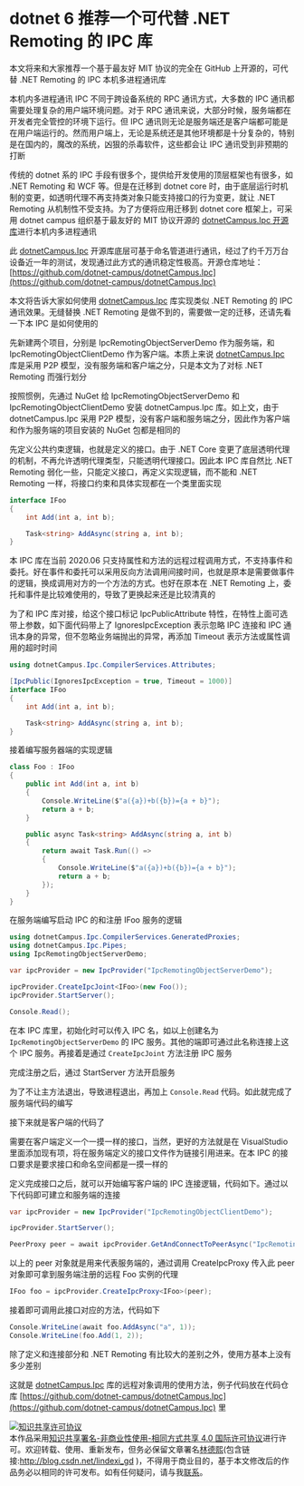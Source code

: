 # dotnet 6 推荐一个可代替 .NET Remoting 的 IPC 库

本文将来和大家推荐一个基于最友好 MIT 协议的完全在 GitHub 上开源的，可代替 .NET Remoting 的 IPC 本机多进程通讯库

<!--more-->
<!-- CreateTime:2022/6/20 8:03:37 -->

<!-- 发布 -->

本机内多进程通讯 IPC 不同于跨设备系统的 RPC 通讯方式，大多数的 IPC 通讯都需要处理复杂的用户端环境问题。对于 RPC 通讯来说，大部分时候，服务端都在开发者完全管控的环境下运行。但 IPC 通讯则无论是服务端还是客户端都可能是在用户端运行的。然而用户端上，无论是系统还是其他环境都是十分复杂的，特别是在国内的，魔改的系统，凶狠的杀毒软件，这些都会让 IPC 通讯受到非预期的打断

传统的 dotnet 系的 IPC 手段有很多个，提供给开发使用的顶层框架也有很多，如 .NET Remoting 和 WCF 等。但是在迁移到 dotnet core 时，由于底层运行时机制的变更，如透明代理不再支持类对象只能支持接口的行为变更，就让 .NET Remoting 从机制性不受支持。为了方便将应用迁移到 dotnet core 框架上，可采用 dotnet campus 组织基于最友好的 MIT 协议开源的 [dotnetCampus.Ipc 开源库](https://github.com/dotnet-campus/dotnetCampus.Ipc)进行本机内多进程通讯

此 [dotnetCampus.Ipc](https://github.com/dotnet-campus/dotnetCampus.Ipc) 开源库底层可基于命名管道进行通讯，经过了约千万万台设备近一年的测试，发现通过此方式的通讯稳定性极高。开源仓库地址：[https://github.com/dotnet-campus/dotnetCampus.Ipc](https://github.com/dotnet-campus/dotnetCampus.Ipc)

本文将告诉大家如何使用 [dotnetCampus.Ipc](https://github.com/dotnet-campus/dotnetCampus.Ipc) 库实现类似 .NET Remoting 的 IPC 通讯效果。无缝替换 .NET Remoting 是做不到的，需要做一定的迁移，还请先看一下本 IPC 是如何使用的

先新建两个项目，分别是 IpcRemotingObjectServerDemo 作为服务端，和 IpcRemotingObjectClientDemo 作为客户端。本质上来说 [dotnetCampus.Ipc](https://github.com/dotnet-campus/dotnetCampus.Ipc) 库是采用 P2P 模型，没有服务端和客户端之分，只是本文为了对标 .NET Remoting 而强行划分

按照惯例，先通过 NuGet 给 IpcRemotingObjectServerDemo 和 IpcRemotingObjectClientDemo 安装 dotnetCampus.Ipc 库。如上文，由于 dotnetCampus.Ipc 采用 P2P 模型，没有客户端和服务端之分，因此作为客户端和作为服务端的项目安装的 NuGet 包都是相同的

先定义公共约束逻辑，也就是定义的接口。由于 .NET Core 变更了底层透明代理的机制，不再允许透明代理类型，只能透明代理接口。因此本 IPC 库自然比 .NET Remoting 弱化一些，只能定义接口，再定义实现逻辑，而不能和 .NET Remoting 一样，将接口约束和具体实现都在一个类里面实现

```csharp
interface IFoo
{
    int Add(int a, int b);

    Task<string> AddAsync(string a, int b);
}
```

本 IPC 库在当前 2020.06 只支持属性和方法的远程过程调用方式，不支持事件和委托。好在事件和委托可以采用反向方法调用间接时间，也就是原本是需要做事件的逻辑，换成调用对方的一个方法的方式。也好在原本在 .NET Remoting 上，委托和事件是比较难使用的，导致了更换起来还是比较清真的

为了和 IPC 库对接，给这个接口标记 IpcPublicAttribute 特性，在特性上面可选带上参数，如下面代码带上了 IgnoresIpcException 表示忽略 IPC 连接和 IPC 通讯本身的异常，但不忽略业务端抛出的异常，再添加 Timeout 表示方法或属性调用的超时时间

```csharp
using dotnetCampus.Ipc.CompilerServices.Attributes;

[IpcPublic(IgnoresIpcException = true, Timeout = 1000)]
interface IFoo
{
    int Add(int a, int b);

    Task<string> AddAsync(string a, int b);
}
```

接着编写服务器端的实现逻辑

```csharp
class Foo : IFoo
{
    public int Add(int a, int b)
    {
        Console.WriteLine($"a({a})+b({b})={a + b}");
        return a + b;
    }

    public async Task<string> AddAsync(string a, int b)
    {
        return await Task.Run(() =>
        {
            Console.WriteLine($"a({a})+b({b})={a + b}");
            return a + b;
        });
    }
}
```

在服务端编写启动 IPC 的和注册 IFoo 服务的逻辑

```csharp
using dotnetCampus.Ipc.CompilerServices.GeneratedProxies;
using dotnetCampus.Ipc.Pipes;
using IpcRemotingObjectServerDemo;

var ipcProvider = new IpcProvider("IpcRemotingObjectServerDemo");

ipcProvider.CreateIpcJoint<IFoo>(new Foo());
ipcProvider.StartServer();

Console.Read();
```

在本 IPC 库里，初始化时可以传入 IPC 名，如以上创建名为 `IpcRemotingObjectServerDemo` 的 IPC 服务。其他的端即可通过此名称连接上这个 IPC 服务。再接着是通过 `CreateIpcJoint` 方法注册 IPC 服务

完成注册之后，通过 StartServer 方法开启服务

为了不让主方法退出，导致进程退出，再加上 `Console.Read` 代码。如此就完成了服务端代码的编写

接下来就是客户端的代码了

需要在客户端定义一个一摸一样的接口，当然，更好的方法就是在 VisualStudio 里面添加现有项，将在服务端定义的接口文件作为链接引用进来。在本 IPC 的接口要求是要求接口和命名空间都是一摸一样的

定义完成接口之后，就可以开始编写客户端的 IPC 连接逻辑，代码如下。通过以下代码即可建立和服务端的连接

```csharp
var ipcProvider = new IpcProvider("IpcRemotingObjectClientDemo");

ipcProvider.StartServer();

PeerProxy peer = await ipcProvider.GetAndConnectToPeerAsync("IpcRemotingObjectServerDemo");
```

以上的 peer 对象就是用来代表服务端的，通过调用 CreateIpcProxy 传入此 peer 对象即可拿到服务端注册的远程 Foo 实例的代理

```csharp
IFoo foo = ipcProvider.CreateIpcProxy<IFoo>(peer);
```

接着即可调用此接口对应的方法，代码如下

```csharp
Console.WriteLine(await foo.AddAsync("a", 1));
Console.WriteLine(foo.Add(1, 2));
```

除了定义和连接部分和 .NET Remoting 有比较大的差别之外，使用方基本上没有多少差别

这就是 [dotnetCampus.Ipc](https://github.com/dotnet-campus/dotnetCampus.Ipc) 库的远程对象调用的使用方法，例子代码放在代码仓库 [https://github.com/dotnet-campus/dotnetCampus.Ipc](https://github.com/dotnet-campus/dotnetCampus.Ipc) 里

<a rel="license" href="http://creativecommons.org/licenses/by-nc-sa/4.0/"><img alt="知识共享许可协议" style="border-width:0" src="https://licensebuttons.net/l/by-nc-sa/4.0/88x31.png" /></a><br />本作品采用<a rel="license" href="http://creativecommons.org/licenses/by-nc-sa/4.0/">知识共享署名-非商业性使用-相同方式共享 4.0 国际许可协议</a>进行许可。欢迎转载、使用、重新发布，但务必保留文章署名[林德熙](http://blog.csdn.net/lindexi_gd)(包含链接:http://blog.csdn.net/lindexi_gd )，不得用于商业目的，基于本文修改后的作品务必以相同的许可发布。如有任何疑问，请与我[联系](mailto:lindexi_gd@163.com)。  
